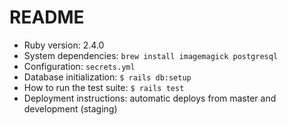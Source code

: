 # README

- Ruby version: 2.4.0
- System dependencies: `brew install imagemagick postgresql`
- Configuration: `secrets.yml`
- Database initialization: `$ rails db:setup`
- How to run the test suite: `$ rails test`
- Deployment instructions: automatic deploys from master and development (staging)
